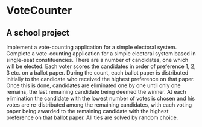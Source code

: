 # VoteCounter
## A school project

Implement a vote-counting application for a simple electoral system.
Complete a vote-counting application for a simple electoral system based in single-seat constituencies. There are a number of candidates, one which will be elected. Each voter scores the candidates in order of preference 1, 2, 3 etc. on a ballot paper. During the count, each ballot paper is distributed initially to the can­didate who received the highest preference on that paper. Once this is done, candidates are eliminated one by one until only one remains, the last remaining candidate being deemed the winner. At each elimination the candidate with the lowest number of votes is chosen and his votes are re-distributed among the remaining candidates, with each voting paper being awarded to the remaining candidate with the highest preference on that ballot paper.
All ties are solved by random choice.
